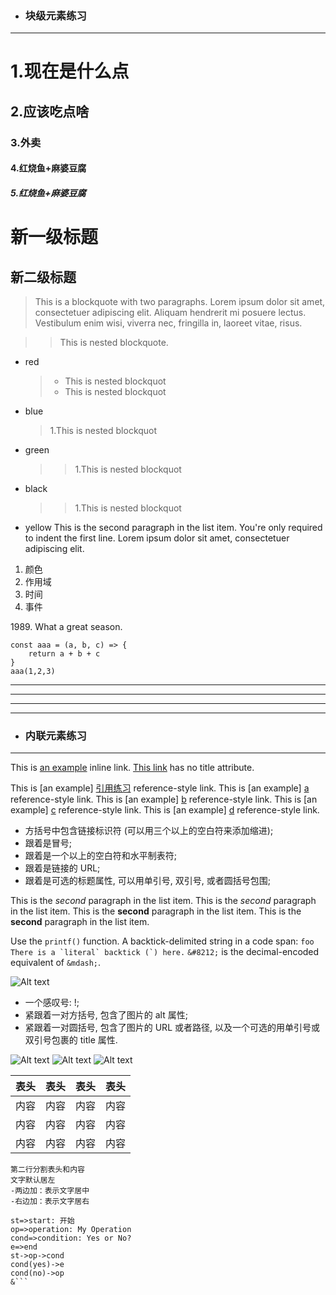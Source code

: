 [//]:#(块级元素练习)

* ### 块级元素练习
----------------

[//]:<> "标题练习:#"

# 1.现在是什么点
## 2.应该吃点啥
### 3.外卖
#### 4.红烧鱼+麻婆豆腐
##### 5.红烧鱼+麻婆豆腐

[//]:#(标题练习：=-)

新一级标题
=========
新二级标题
---------

[//]:#(块引用练习)
> This is a blockquote with two paragraphs. Lorem ipsum dolor sit amet,
consectetuer adipiscing elit. Aliquam hendrerit mi posuere lectus.
Vestibulum enim wisi, viverra nec, fringilla in, laoreet vitae, risus.

[//]:#(嵌套块级引用)
> > This is nested blockquote.

[//]:#(列表练习：分为有序和无序列表)
[//]:#(无序列表：*-+都是等价的)
*   red
    > * This is nested blockquot
    > * This is nested blockquot
*   blue
    > 1.This is nested blockquot
*   green
    > > 1.This is nested blockquot
*   black
    > > 1.This is nested blockquot
*   yellow
    This is the second paragraph in the list item. You're
    only required to indent the first line. Lorem ipsum dolor
    sit amet, consectetuer adipiscing elit.

[//]:#(有序列表：使用数字加句号)

1. 颜色
2. 作用域
3. 时间
4. 事件

[//]:#(转译方式:"\")

1989\. What a great season.

[//]:#(代码块)

    const aaa = (a, b, c) => {
        return a + b + c
    }
    aaa(1,2,3)

[//]:#(水平线练习)

----------------
***
- - - 
* * * 

[//]:#(内联元素练习)

*  ### 内联元素练习

----------------

[//]:#(链接练习:内联&引用)

[//]:#(内联练习)

This is [an example](http://example.com/ "Title") inline link.
[This link](http://example.net/) has no title attribute.

[//]:#(引用练习)

This is [an example] [引用练习] reference-style link.
This is [an example] [a] reference-style link.
This is [an example] [b] reference-style link.
This is [an example] [c] reference-style link.
This is [an example] [d] reference-style link.

[//]:#(可以放在文档中的任意位置:一般倾向于将它们直接放在引用位置下面)

[引用练习]: https://www.baidu.com/  "Optional Title Here"
[a]: https://www.baidu.com/  "a"
[b]: https://www.baidu.com/  "b"
[c]: https://www.baidu.com/  "c"
[d]: https://www.baidu.com/  "d"

* 方括号中包含链接标识符 (可以用三个以上的空白符来添加缩进);
* 跟着是冒号;
* 跟着是一个以上的空白符和水平制表符;
* 跟着是链接的 URL;
* 跟着是可选的标题属性, 可以用单引号, 双引号, 或者圆括号包围;

[//]:#(强调)

This is the *second* paragraph in the list item.
This is the _second_ paragraph in the list item.
This is the **second** paragraph in the list item.
This is the __second__ paragraph in the list item.

[//]:#(代码)

[//]:#(重音符号)

Use the `printf()` function.
A backtick-delimited string in a code span: ``foo``
```There is a `literal` backtick (`) here.```
`&#8212;` is the decimal-encoded equivalent of `&mdash;`.

[//]:#(图片:分为内联和引用)

[//]:#(内联图片练习)

![Alt text](/path/to/img.jpg "Optional title")

* 一个感叹号: !;
* 紧跟着一对方括号, 包含了图片的 alt 属性;
* 紧跟着一对圆括号, 包含了图片的 URL 或者路径, 以及一个可选的用单引号或双引号包裹的 title 属性.

[//]:#(引用图片练习)

![Alt text][id]
![Alt text][aa]
![Alt text][bb]

[id]:url/to/image  "Optional title attribute"
[aa]:url/to/image  "Optional title attribute"
[bb]:url/to/image  "Optional title attribute"

[//]:#(表格练习)

表头|表头|表头|表头
---|:--:|:--:|---:
内容|内容|内容|内容
内容|内容|内容|内容
内容|内容|内容|内容

    第二行分割表头和内容
    文字默认居左
    -两边加：表示文字居中
    -右边加：表示文字居右


```flow
st=>start: 开始
op=>operation: My Operation
cond=>condition: Yes or No?
e=>end
st->op->cond
cond(yes)->e
cond(no)->op
&```






    
